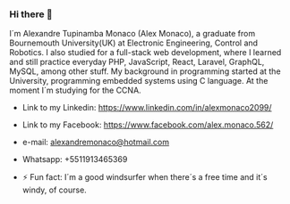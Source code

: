 ### Hi there 👋

I´m Alexandre Tupinamba Monaco (Alex Monaco), a graduate from Bournemouth University(UK) at Electronic Engineering, Control and Robotics. I also studied for a full-stack web development, where I learned and still practice everyday PHP, JavaScript, React, Laravel, GraphQL, MySQL, among other stuff. My background in programming started at the University, programming embedded systems using C language.
At the moment I´m studying for the CCNA.

- Link to my Linkedin: https://www.linkedin.com/in/alexmonaco2099/
- Link to my Facebook: https://www.facebook.com/alex.monaco.562/
- e-mail: alexandremonaco@hotmail.com
- Whatsapp: +5511913465369

- ⚡ Fun fact: I´m a good windsurfer when there´s a free time and it´s windy, of course.

